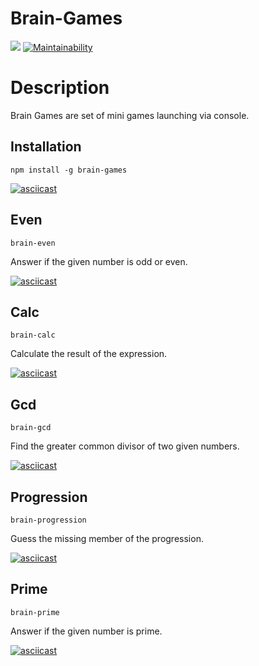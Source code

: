 # Brain-Games

[![](https://github.com/Svencap/frontend-project-lvl1/workflows/My-Github-Action/badge.svg)](https://github.com/Svencap/frontend-project-lvl1/actions)
[![Maintainability](https://api.codeclimate.com/v1/badges/42bb0a6443899b549c4e/maintainability)](https://codeclimate.com/github/Svencap/frontend-project-lvl1/maintainability)


# Description
Brain Games are set of mini games launching via console.


## Installation
```
npm install -g brain-games
```
[![asciicast](https://asciinema.org/a/5lmAohrJWu5IEDLIgb8UShmvp.svg)](https://asciinema.org/a/5lmAohrJWu5IEDLIgb8UShmvp)

## Even
```
brain-even
```
Answer if the given number is odd or even.

[![asciicast](https://asciinema.org/a/c5VNXTCIsvfFAJQUR8KCQ0zRy.svg)](https://asciinema.org/a/c5VNXTCIsvfFAJQUR8KCQ0zRy)

## Calc
```
brain-calc
```
Calculate the result of the expression.

[![asciicast](https://asciinema.org/a/lkQu2klErl4qNJsECBl545IX0.svg)](https://asciinema.org/a/lkQu2klErl4qNJsECBl545IX0)

## Gcd
```
brain-gcd
```
Find the greater common divisor of two given numbers.

[![asciicast]( https://asciinema.org/a/6gSVLofcFZaH6uCR5uLOvBOnC.svg)]( https://asciinema.org/a/6gSVLofcFZaH6uCR5uLOvBOnC)


## Progression
```
brain-progression
```
Guess the missing member of the progression.

[![asciicast]( https://asciinema.org/a/wikZ54QNbyEOCy9Zmb4BuJlgV.svg)]( https://asciinema.org/a/wikZ54QNbyEOCy9Zmb4BuJlgV)

## Prime
```
brain-prime
```
Answer if the given number is prime.

[![asciicast]( https://asciinema.org/a/W7iTYhIoM73vybtoRKVfMVKBB.svg)]( https://asciinema.org/a/W7iTYhIoM73vybtoRKVfMVKBB)
